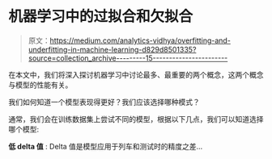 # 机器学习中的过拟合和欠拟合

> 原文：<https://medium.com/analytics-vidhya/overfitting-and-underfitting-in-machine-learning-d829d8501335?source=collection_archive---------15----------------------->

在本文中，我们将深入探讨机器学习中讨论最多、最重要的两个概念，这两个概念与模型的性能有关。

我们如何知道一个模型表现得更好？我们应该选择哪种模式？

通常，我们会在训练数据集上尝试不同的模型，根据以下几点，我们可以知道选择哪个模型:

**低 delta 值** : Delta 值是模型应用于列车和测试时的精度之差…